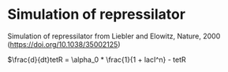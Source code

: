 # Simulation of repressilator
Simulation of repressilator from Liebler and Elowitz, Nature, 2000 (https://doi.org/10.1038/35002125)

$\frac{d}{dt}tetR = \alpha_0 * \frac{1}{1 + lacI^n} - tetR
